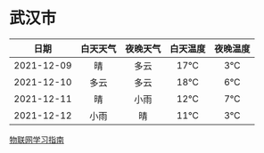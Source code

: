 # 武汉市
|日期|白天天气|夜晚天气|白天温度|夜晚温度|
|:--:|:--:|:--:|:--:|:--:|
|2021-12-09|晴|多云|17℃|3℃|
|2021-12-10|多云|多云|18℃|6℃|
|2021-12-11|晴|小雨|12℃|7℃|
|2021-12-12|小雨|晴|11℃|3℃|
 
[物联网学习指南](http://doc.lziqi.top/IoT)
